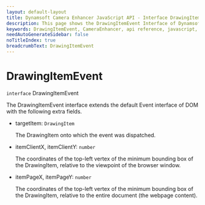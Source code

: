 ```yaml
---
layout: default-layout
title: Dynamsoft Camera Enhancer JavaScript API - Interface DrawingItemEvent
description: This page shows the DrawingItemEvent Interface of Dynamsoft Camera Enhancer JavaScript SDK.
keywords: DrawingItemEvent, CameraEnhancer, api reference, javascript, js
needAutoGenerateSidebar: false
noTitleIndex: true
breadcrumbText: DrawingItemEvent
---
```


# DrawingItemEvent

`interface` DrawingItemEvent

The DrawingItemEvent interface extends the default Event interface of DOM with the following extra fields.

* targetItem: `DrawingItem`

  The DrawingItem onto which the event was dispatched.

* itemClientX, itemClientY: `number`

  The coordinates of the top-left vertex of the minimum bounding box of the DrawingItem, relative to the viewpoint of the browser window.

* itemPageX, itemPageY: `number`

  The coordinates of the top-left vertex of the minimum bounding box of the DrawingItem, relative to the entire document (the webpage content).
